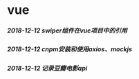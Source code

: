 # vue
##### 2018-12-12  swiper组件在vue项目中的引用
##### 2018-12-12  cnpm安装和使用axios、mockjs
##### 2018-12-12  记录豆瓣电影api

